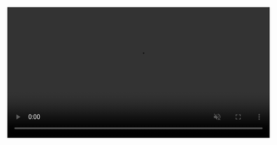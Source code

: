






<video width="600" autoplay muted loop>
  <source src="https://github.com/dawitemu1/Cancer-tumor-type-prediction-and-XAI-and-Deploy-model/blob/main/bandicam%202024-10-23%2010-19-44-548.mp4" type="video/mp4">
  Your browser does not support the video tag.
</video>
